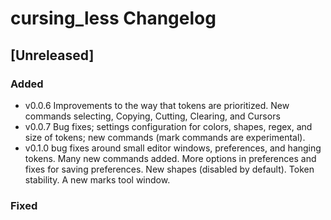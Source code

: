 <!-- Keep a Changelog guide -> https://keepachangelog.com -->

# cursing_less Changelog

## [Unreleased]

### Added

- v0.0.6 Improvements to the way that tokens are prioritized. New commands selecting, Copying, Cutting, Clearing, and Cursors
- v0.0.7 Bug fixes; settings configuration for colors, shapes, regex, and size of tokens; new commands (mark commands are experimental).
- v0.1.0 bug fixes around small editor windows, preferences, and hanging tokens. Many new commands added. More options in preferences and fixes for saving preferences. New shapes (disabled by default).  Token stability. A new marks tool window.

### Fixed
